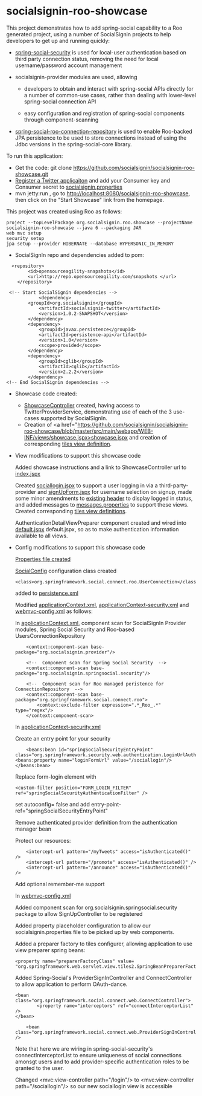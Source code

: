 socialsignin-roo-showcase
=========================

This project demonstrates how to add spring-social capability to a Roo generated project, using a number of SocialSignin projects
to help developers to get up and running quickly: 

- <a href="https://github.com/socialsignin/spring-social-security" target="_blank">spring-social-security</a> is used for local-user authentication based on third party connection status, 
  removing the need for local username/password account management

- socialsignin-provider modules are used, allowing

 	- developers to obtain and interact with spring-social APIs directly for a number of common-use cases, rather than  dealing with 	       lower-level spring-social connection API
	
	- easy configuration  and registration of spring-social components through component-scanning

- <a href="https://github.com/michaellavelle/spring-social-roo-connectionrepository" target="_blank">spring-social-roo-connection-repository</a> is used to enable Roo-backed JPA persistence to be used to store connections instead
of using the Jdbc versions in the spring-social-core library.  

To run this application:

- Get the code: git clone https://github.com/socialsignin/socialsignin-roo-showcase.git
- <a href="https://dev.twitter.com/apps">Register a Twitter applicaiton</a> and add your Consumer key and Consumer secret to 
<a href="https://github.com/socialsignin/socialsignin-roo-showcase/blob/master/src/main/resources/org/socialsignin/roo/showcase/socialsignin.properties">socialsignin.properties</a>
- mvn jetty:run , go to <a target="_blank" href="http://localhost:8080/socialsignin-roo-showcase">http://localhost:8080/socialsignin-roo-showcase</a>, then click on the "Start Showcase" link from the homepage.

This project was created using Roo as follows:
```
project --topLevelPackage org.socialsignin.roo.showcase --projectName socialsignin-roo-showcase --java 6 --packaging JAR
web mvc setup
security setup
jpa setup --provider HIBERNATE --database HYPERSONIC_IN_MEMORY

```
- SocialSignIn repo and dependencies added to pom:

```
  <repository>
    	<id>opensourceagility-snapshots</id>
   		<url>http://repo.opensourceagility.com/snapshots </url>
	</repository>
```

```
 <!-- Start SocialSignin dependencies -->
          	<dependency>
		<groupId>org.socialsignin</groupId>
			<artifactId>socialsignin-twitter</artifactId>
			<version>1.0.2-SNAPSHOT</version>
		</dependency>
		<dependency>
  			<groupId>javax.persistence</groupId>
  			<artifactId>persistence-api</artifactId>
  			<version>1.0</version>
  			<scope>provided</scope>
		</dependency>
		<dependency>
			<groupId>cglib</groupId>
			<artifactId>cglib</artifactId>
			<version>2.2.2</version>
		</dependency>
<!-- End SocialSignin dependencies -->

```

- Showcase code created:
	
	- <a href="https://github.com/socialsignin/socialsignin-roo-showcase/blob/master/src/main/java/org/socialsignin/roo/showcase/controller/ShowcaseController.java" target="_blank">ShowcaseController</a> created, having access to TwitterProviderService, 
	demonstrating use of each of the 3 use-cases supported by SocialSignIn. 
	- Creation of <a href="https://github.com/socialsignin/socialsignin-roo-showcase/blob/master/src/main/webapp/WEB-INF/views/showcase.jspx>showcase.jspx</a> and creation of corresponding <a href="https://github.com/socialsignin/socialsignin-roo-showcase/blob/master/src/main/webapp/WEB-INF/views/views.xml">tiles view definition</a>.

- View modifications to support this showcase code

	Added showcase instructions and a link to ShowcaseController url to <a href="https://github.com/socialsignin/socialsignin-roo-showcase/blob/master/src/main/webapp/WEB-INF/views/index.jspx">index.jspx</a>

	Created <a target="_blank" href="https://github.com/socialsignin/socialsignin-roo-showcase/blob/master/src/main/webapp/WEB-INF/views/sociallogin.jspx">sociallogin.jspx</a> to support a user logging in via a third-party-provider and <a target="_blank" href="https://github.com/socialsignin/socialsignin-roo-showcase/blob/master/src/main/webapp/WEB-INF/views/signUpForm.jspx">signUpForm.jspx</a> for username selection on signup, made some minor
	amendments to <a target="_blank" href="https://github.com/socialsignin/socialsignin-roo-showcase/blob/master/src/main/webapp/WEB-INF/views/header.jspx">existing header</a> to display logged in status, and added messages to <a href="https://github.com/socialsignin/socialsignin-roo-showcase/blob/master/src/main/webapp/WEB-INF/i18n/messages.properties">messages.properties</a> to support these
	views.  Created corresponding <a target="_blank" href="https://github.com/socialsignin/socialsignin-roo-showcase/blob/master/src/main/webapp/WEB-INF/views/views.xml">tiles view definitions</a>.

	AuthenticationDetailViewPreparer component created and wired into <a target="_blank" href="https://github.com/socialsignin/socialsignin-roo-showcase/blob/master/src/main/webapp/WEB-INF/layouts/default.jspx">default.jspx</a>
	default.jspx, so as to make authentication information available to all views.
	
- Config modifications to support this showcase code

	<a target="_blank" href="https://github.com/socialsignin/socialsignin-roo-showcase/blob/master/src/main/resources/org/socialsignin/roo/showcase/socialsignin.properties">Properties file created</a>

	<a target="_blank" href="https://github.com/socialsignin/socialsignin-roo-showcase/blob/master/src/main/java/org/socialsignin/roo/showcase/config/SocialConfig.java">SocialConfig</a> configuration class created
	```
	<class>org.springframework.social.connect.roo.UserConnection</class> 
	```
	added to <a target="_blank" href="https://github.com/socialsignin/socialsignin-roo-showcase/blob/master/src/main/resources/META-INF/persistence.xml" >persistence.xml</a>

	Modified <a target="_blank" href="https://github.com/socialsignin/socialsignin-roo-showcase/blob/master/src/main/resources/META-INF/spring/applicationContext.xml">applicationContext.xml</a>, <a target="_blank" href="https://github.com/socialsignin/socialsignin-roo-showcase/blob/master/src/main/resources/META-INF/spring/applicationContext-security.xml">applicationContext-security.xml</a> and <a target="_blank" href="https://github.com/socialsignin/socialsignin-roo-showcase/blob/master/src/main/webapp/WEB-INF/spring/webmvc-config.xml">webmvc-config.xml</a> as follows:


	In <a target="_blank" href="https://github.com/socialsignin/socialsignin-roo-showcase/blob/master/src/main/resources/META-INF/spring/applicationContext.xml">applicationContext.xml</a>, component scan for SocialSignIn Provider modules, Spring Social Security and Roo-based UsersConnectionRepository

	```
    	<context:component-scan base-package="org.socialsignin.provider"/>
    
    	<!--  Component scan for Spring Social Security  -->
    	<context:component-scan base-package="org.socialsignin.springsocial.security"/>
    
    	<!--  Component scan for Roo managed peristence for ConnectionRepository  -->
    	<context:component-scan base-package="org.springframework.social.connect.roo">
        	<context:exclude-filter expression=".*_Roo_.*" type="regex"/>
    	</context:component-scan>   
	``` 
	
	In <a target="_blank" href="https://github.com/socialsignin/socialsignin-roo-showcase/blob/master/src/main/resources/META-INF/spring/applicationContext-security.xml">applicationContext-security.xml</a>
	
	Create an entry point for your security
	```
    	<beans:bean id="springSocialSecurityEntryPoint" class="org.springframework.security.web.authentication.LoginUrlAuthenticationEntryPoint">
 	<beans:property name="loginFormUrl" value="/sociallogin"/>
	</beans:bean>
	```
	Replace form-login element with 
	```
	<custom-filter position="FORM_LOGIN_FILTER" ref="springSocialSecurityAuthenticationFilter" />
	```
	set autoconfig= false and add entry-point-ref="springSocialSecurityEntryPoint"

	Remove authenticated provider definition from the authentication manager bean
	
	Protect our resources:
	```
        <intercept-url pattern="/myTweets" access="isAuthenticated()" />
        <intercept-url pattern="/promote" access="isAuthenticated()" />
        <intercept-url pattern="/announce" access="isAuthenticated()" />
	```
	Add optional remember-me support
	

	In <a target="_blank" href="https://github.com/socialsignin/socialsignin-roo-showcase/blob/master/src/main/webapp/WEB-INF/spring/webmvc-config.xml">webmvc-config.xml</a>

	Added component scan for org.socialsignin.springsocial.security package to allow SignUpController to be registered

	Added property placeholder configuration to allow our socialsignin.properties file to be picked up by web components.

	Added a preparer factory to tiles configurer, allowing application to use view preparer spring beans:

	```
	<property name="preparerFactoryClass" value= "org.springframework.web.servlet.view.tiles2.SpringBeanPreparerFactory"/>
	```

	Added Spring-Social's ProviderSignInController and ConnectController to allow application to perform OAuth-dance.	
	```
	<bean class="org.springframework.social.connect.web.ConnectController">
  			<property name="interceptors" ref="connectInterceptorList" />
	</bean>

        <bean class="org.springframework.social.connect.web.ProviderSignInController" />
	```
	Note that here we are wiring in spring-social-security's connectInterceptorList to ensure uniqueness of
        social connections amonsgt users and to add provider-specific authentication roles to be granted to the user.

	Changed <mvc:view-controller path="/login"/> to <mvc:view-controller path="/sociallogin"/> so our new sociallogin view is accessible